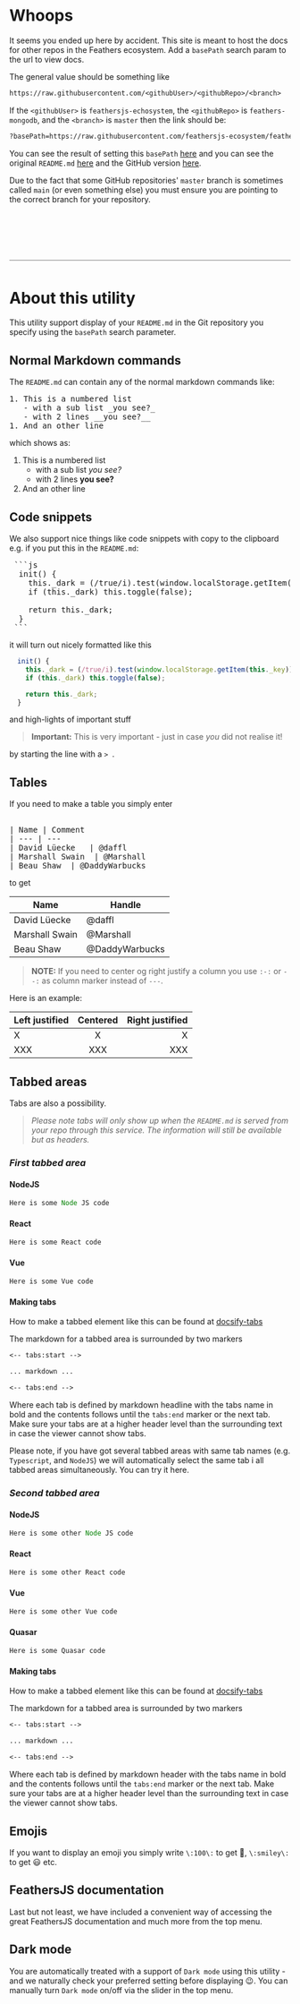 # Whoops

It seems you ended up here by accident. This site is meant to host the docs for other repos in the Feathers ecosystem. Add a `basePath` search param to the url to view docs.

The general value should be something like

```txt
https://raw.githubusercontent.com/<githubUser>/<githubRepo>/<branch>
```

If the `<githubUser>` is `feathersjs-echosystem`, the `<githubRepo>` is `feathers-mongodb`, and the `<branch>` is `master` then the link should be:

```txt
?basePath=https://raw.githubusercontent.com/feathersjs-ecosystem/feathers-mongodb/master
```

You can see the result of setting this `basePath` [here](https://daddywarbucks.github.io/remote-docsify/?basePath=https://raw.githubusercontent.com/feathersjs-ecosystem/feathers-mongodb/master
) and you can see the original `README.md` [here](https://raw.githubusercontent.com/feathersjs-ecosystem/feathers-mongodb/master/README.md) and the GitHub version [here](https://github.com/feathersjs-ecosystem/feathers-mongodb).

Due to the fact that some GitHub repositories' `master` branch is sometimes called `main` (or even something else) you must ensure you are pointing to the correct branch for your repository.

<div style="margin-top:100px; margin-bottom: 50px; width:100%; border-top:1px solid grey"></div>

# About this utility
This utility support display of your `README.md` in the Git repository you specify using the `basePath` search parameter. 

## Normal Markdown commands

The `README.md` can contain any of the normal markdown commands like:

<pre>
1. This is a numbered list
   - with a sub list _you see?_
   - with 2 lines __you see?__
1. And an other line
</pre>

which shows as:

1. This is a numbered list
   - with a sub list _you see?_
   - with 2 lines __you see?__
2. And an other line

## Code snippets

We also support nice things like code snippets with copy to the clipboard e.g. if you put this in the `README.md`:

<pre>
 ```js
  init() {
    this._dark = (/true/i).test(window.localStorage.getItem(this._key));
    if (this._dark) this.toggle(false);

    return this._dark;
  }
 ```
</pre>

it will turn out nicely formatted like this

```js
  init() {
    this._dark = (/true/i).test(window.localStorage.getItem(this._key));
    if (this._dark) this.toggle(false);

    return this._dark;
  }
```

and high-lights of important stuff

> __Important:__ This is very important - just in case _you_ did not realise it!

by starting the line with a `> `.

## Tables

If you need to make a table you simply enter

<pre>

| Name | Comment
| --- | ---
| David Lüecke   | @daffl
| Marshall Swain  | @Marshall
| Beau Shaw  | @DaddyWarbucks
</pre>

to get

| Name | Handle
| --- | ---
| David Lüecke   | @daffl
| Marshall Swain  | @Marshall
| Beau Shaw  | @DaddyWarbucks

> **NOTE:** If you need to center og right justify a column you use `:-:` or `--:` as column marker instead of `---`.

Here is an example:

| Left justified| Centered | Right justified
| --- | :-: | --:
| X | X | X
| XXX | XXX | XXX


## Tabbed areas

Tabs are also a possibility.

> _Please note tabs will only show up when the `README.md` is served from your repo through this service. The information will still be available but as headers._

### _First tabbed area_

<!-- tabs:start -->
#### **NodeJS**

```js
Here is some Node JS code
```

#### **React**

```js
Here is some React code
```

#### **Vue**

```js
Here is some Vue code
```

#### **Making tabs**

How to make a tabbed element like this can be found at [docsify-tabs](https://jhildenbiddle.github.io/docsify-tabs/#/?id=usage)

The markdown for a tabbed area is surrounded by two markers

```txt
<-- tabs:start -->

... markdown ...

<-- tabs:end -->
```

Where each tab is defined by markdown headline with the tabs name in bold and the contents follows until the `tabs:end` marker or the next tab. Make sure your tabs are at a higher header level than the surrounding text in case the viewer cannot show tabs.

<!-- tabs:end -->

Please note, if you have got several tabbed areas with same tab names (e.g. `Typescript`, and `NodeJS`) we will automatically select the same tab i all tabbed areas simultaneously. You can try it here.

### _Second tabbed area_
<!-- tabs:start -->
#### **NodeJS**

```js
Here is some other Node JS code
```

#### **React**

```js
Here is some other React code
```

#### **Vue**

```js
Here is some other Vue code
```

#### **Quasar**

```js
Here is some Quasar code
```

#### **Making tabs**

How to make a tabbed element like this can be found at [docsify-tabs](https://jhildenbiddle.github.io/docsify-tabs/#/?id=usage)

The markdown for a tabbed area is surrounded by two markers

```txt
<-- tabs:start -->

... markdown ...

<-- tabs:end -->
```

Where each tab is defined by markdown header with the tabs name in bold and the contents follows until the `tabs:end` marker or the next tab. Make sure your tabs are at a higher header level than the surrounding text in case the viewer cannot show tabs.
<!-- tabs:end -->

## Emojis

If you want to display an emoji you simply write `\:100\:` to get :100:, `\:smiley\:` to get :smiley: etc.

## FeathersJS documentation

Last but not least, we have included a convenient way of accessing the great FeathersJS documentation and much more from the top menu.

## Dark mode

You are automatically treated with a support of `Dark mode` using this utility - and we naturally check your preferred setting before displaying 😉. You can manually turn `Dark mode` on/off via the slider in the top menu.